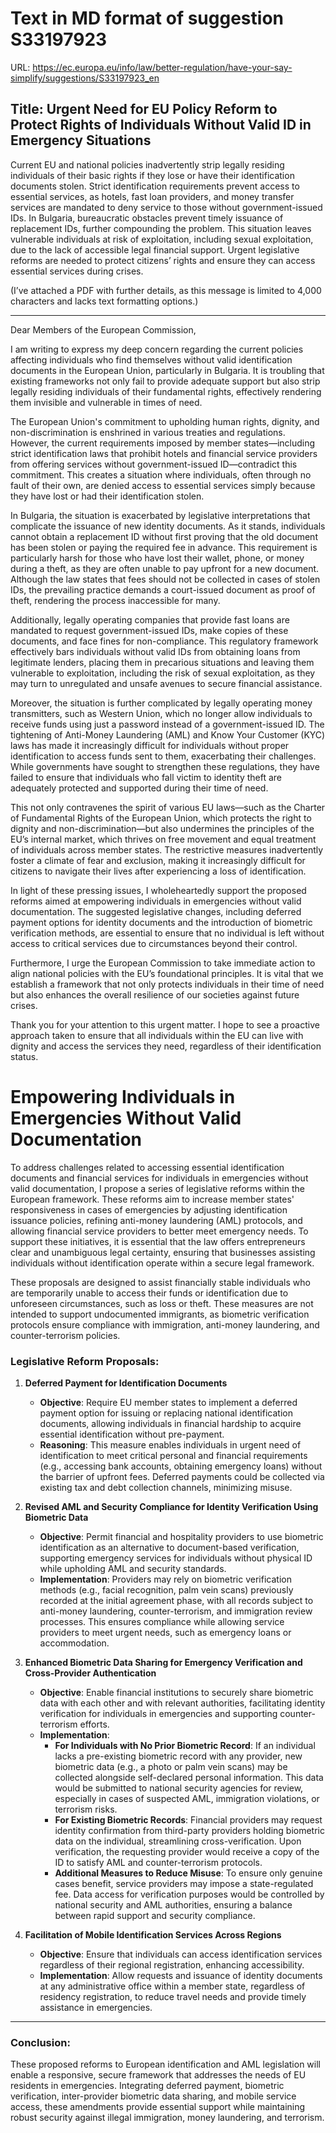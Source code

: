 # Text in MD format of suggestion S33197923

URL: https://ec.europa.eu/info/law/better-regulation/have-your-say-simplify/suggestions/S33197923_en

## Title: Urgent Need for EU Policy Reform to Protect Rights of Individuals Without Valid ID in Emergency Situations

Current EU and national policies inadvertently strip legally residing individuals of their basic rights if they lose or have their identification documents stolen. Strict identification requirements prevent access to essential services, as hotels, fast loan providers, and money transfer services are mandated to deny service to those without government-issued IDs. In Bulgaria, bureaucratic obstacles prevent timely issuance of replacement IDs, further compounding the problem. This situation leaves vulnerable individuals at risk of exploitation, including sexual exploitation, due to the lack of accessible legal financial support. Urgent legislative reforms are needed to protect citizens’ rights and ensure they can access essential services during crises.

(I’ve attached a PDF with further details, as this message is limited to 4,000 characters and lacks text formatting options.)

---

Dear Members of the European Commission,

I am writing to express my deep concern regarding the current policies affecting individuals who find themselves without valid identification documents in the European Union, particularly in Bulgaria. It is troubling that existing frameworks not only fail to provide adequate support but also strip legally residing individuals of their fundamental rights, effectively rendering them invisible and vulnerable in times of need.

The European Union's commitment to upholding human rights, dignity, and non-discrimination is enshrined in various treaties and regulations. However, the current requirements imposed by member states—including strict identification laws that prohibit hotels and financial service providers from offering services without government-issued ID—contradict this commitment. This creates a situation where individuals, often through no fault of their own, are denied access to essential services simply because they have lost or had their identification stolen.

In Bulgaria, the situation is exacerbated by legislative interpretations that complicate the issuance of new identity documents. As it stands, individuals cannot obtain a replacement ID without first proving that the old document has been stolen or paying the required fee in advance. This requirement is particularly harsh for those who have lost their wallet, phone, or money during a theft, as they are often unable to pay upfront for a new document. Although the law states that fees should not be collected in cases of stolen IDs, the prevailing practice demands a court-issued document as proof of theft, rendering the process inaccessible for many.

Additionally, legally operating companies that provide fast loans are mandated to request government-issued IDs, make copies of these documents, and face fines for non-compliance. This regulatory framework effectively bars individuals without valid IDs from obtaining loans from legitimate lenders, placing them in precarious situations and leaving them vulnerable to exploitation, including the risk of sexual exploitation, as they may turn to unregulated and unsafe avenues to secure financial assistance.

Moreover, the situation is further complicated by legally operating money transmitters, such as Western Union, which no longer allow individuals to receive funds using just a password instead of a government-issued ID. The tightening of Anti-Money Laundering (AML) and Know Your Customer (KYC) laws has made it increasingly difficult for individuals without proper identification to access funds sent to them, exacerbating their challenges. While governments have sought to strengthen these regulations, they have failed to ensure that individuals who fall victim to identity theft are adequately protected and supported during their time of need.

This not only contravenes the spirit of various EU laws—such as the Charter of Fundamental Rights of the European Union, which protects the right to dignity and non-discrimination—but also undermines the principles of the EU’s internal market, which thrives on free movement and equal treatment of individuals across member states. The restrictive measures inadvertently foster a climate of fear and exclusion, making it increasingly difficult for citizens to navigate their lives after experiencing a loss of identification.

In light of these pressing issues, I wholeheartedly support the proposed reforms aimed at empowering individuals in emergencies without valid documentation. The suggested legislative changes, including deferred payment options for identity documents and the introduction of biometric verification methods, are essential to ensure that no individual is left without access to critical services due to circumstances beyond their control.

Furthermore, I urge the European Commission to take immediate action to align national policies with the EU’s foundational principles. It is vital that we establish a framework that not only protects individuals in their time of need but also enhances the overall resilience of our societies against future crises.

Thank you for your attention to this urgent matter. I hope to see a proactive approach taken to ensure that all individuals within the EU can live with dignity and access the services they need, regardless of their identification status.


# Empowering Individuals in Emergencies Without Valid Documentation

To address challenges related to accessing essential identification documents and financial services for individuals in emergencies without valid documentation, I propose a series of legislative reforms within the European framework. These reforms aim to increase member states' responsiveness in cases of emergencies by adjusting identification issuance policies, refining anti-money laundering (AML) protocols, and allowing financial service providers to better meet emergency needs. To support these initiatives, it is essential that the law offers entrepreneurs clear and unambiguous legal certainty, ensuring that businesses assisting individuals without identification operate within a secure legal framework.

These proposals are designed to assist financially stable individuals who are temporarily unable to access their funds or identification due to unforeseen circumstances, such as loss or theft. These measures are not intended to support undocumented immigrants, as biometric verification protocols ensure compliance with immigration, anti-money laundering, and counter-terrorism policies.

### Legislative Reform Proposals:

1. **Deferred Payment for Identification Documents**  
   - **Objective**: Require EU member states to implement a deferred payment option for issuing or replacing national identification documents, allowing individuals in financial hardship to acquire essential identification without pre-payment.
   - **Reasoning**: This measure enables individuals in urgent need of identification to meet critical personal and financial requirements (e.g., accessing bank accounts, obtaining emergency loans) without the barrier of upfront fees. Deferred payments could be collected via existing tax and debt collection channels, minimizing misuse.

2. **Revised AML and Security Compliance for Identity Verification Using Biometric Data**  
   - **Objective**: Permit financial and hospitality providers to use biometric identification as an alternative to document-based verification, supporting emergency services for individuals without physical ID while upholding AML and security standards.
   - **Implementation**: Providers may rely on biometric verification methods (e.g., facial recognition, palm vein scans) previously recorded at the initial agreement phase, with all records subject to anti-money laundering, counter-terrorism, and immigration review processes. This ensures compliance while allowing service providers to meet urgent needs, such as emergency loans or accommodation.

3. **Enhanced Biometric Data Sharing for Emergency Verification and Cross-Provider Authentication**  
   - **Objective**: Enable financial institutions to securely share biometric data with each other and with relevant authorities, facilitating identity verification for individuals in emergencies and supporting counter-terrorism efforts.
   - **Implementation**:
      - **For Individuals with No Prior Biometric Record**: If an individual lacks a pre-existing biometric record with any provider, new biometric data (e.g., a photo or palm vein scans) may be collected alongside self-declared personal information. This data would be submitted to national security agencies for review, especially in cases of suspected AML, immigration violations, or terrorism risks.
      - **For Existing Biometric Records**: Financial providers may request identity confirmation from third-party providers holding biometric data on the individual, streamlining cross-verification. Upon verification, the requesting provider would receive a copy of the ID to satisfy AML and counter-terrorism protocols.
      - **Additional Measures to Reduce Misuse**: To ensure only genuine cases benefit, service providers may impose a state-regulated fee. Data access for verification purposes would be controlled by national security and AML authorities, ensuring a balance between rapid support and security compliance.

4. **Facilitation of Mobile Identification Services Across Regions**  
   - **Objective**: Ensure that individuals can access identification services regardless of their regional registration, enhancing accessibility.
   - **Implementation**: Allow requests and issuance of identity documents at any administrative office within a member state, regardless of residency registration, to reduce travel needs and provide timely assistance in emergencies.

---

### Conclusion:

These proposed reforms to European identification and AML legislation will enable a responsive, secure framework that addresses the needs of EU residents in emergencies. Integrating deferred payment, biometric verification, inter-provider biometric data sharing, and mobile service access, these amendments provide essential support while maintaining robust security against illegal immigration, money laundering, and terrorism.
